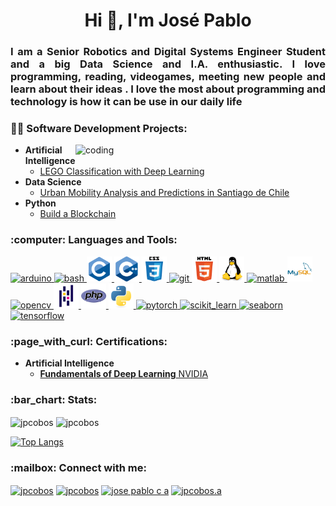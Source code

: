 <h1 align="center">Hi 👋, I'm José Pablo</h1>
<h3 align="justify">I am a Senior Robotics and Digital Systems Engineer Student and a big Data Science and I.A. enthusiastic. I love programming, reading, videogames, meeting new people and learn about their ideas . I love the most about programming and technology is how it can be use in our daily life 


<h3>👨‍💻 Software Development Projects:</h3>

<img align="right" alt="coding" width="400" src="https://media.tenor.com/GfSX-u7VGM4AAAAC/coding.gif">

- <b>Artificial Intelligence</b>
  - [LEGO Classification with Deep Learning](https://github.com/JpCobos/LEGO-Classsifiaction)
- <b>Data Science </b>
  - [Urban Mobility Analysis and Predictions in Santiago de Chile](https://github.com/joshmadakor1/Package-Delivery-Pathfinding-Algorithm)
- <b>Python</b>
  - [Build a Blockchain](https://github.com/JpCobos/Block-Chain)


<h3>:computer: Languages and Tools:</h3>
<p align="left"> <a href="https://www.arduino.cc/" target="_blank" rel="noreferrer"> <img src="https://cdn.worldvectorlogo.com/logos/arduino-1.svg" alt="arduino" width="40" height="40"/> </a> <a href="https://www.gnu.org/software/bash/" target="_blank" rel="noreferrer"> <img src="https://www.vectorlogo.zone/logos/gnu_bash/gnu_bash-icon.svg" alt="bash" width="40" height="40"/> </a> <a href="https://www.cprogramming.com/" target="_blank" rel="noreferrer"> <img src="https://raw.githubusercontent.com/devicons/devicon/master/icons/c/c-original.svg" alt="c" width="40" height="40"/> </a> <a href="https://www.w3schools.com/cpp/" target="_blank" rel="noreferrer"> <img src="https://raw.githubusercontent.com/devicons/devicon/master/icons/cplusplus/cplusplus-original.svg" alt="cplusplus" width="40" height="40"/> </a> <a href="https://www.w3schools.com/css/" target="_blank" rel="noreferrer"> <img src="https://raw.githubusercontent.com/devicons/devicon/master/icons/css3/css3-original-wordmark.svg" alt="css3" width="40" height="40"/> </a> <a href="https://git-scm.com/" target="_blank" rel="noreferrer"> <img src="https://www.vectorlogo.zone/logos/git-scm/git-scm-icon.svg" alt="git" width="40" height="40"/> </a> <a href="https://www.w3.org/html/" target="_blank" rel="noreferrer"> <img src="https://raw.githubusercontent.com/devicons/devicon/master/icons/html5/html5-original-wordmark.svg" alt="html5" width="40" height="40"/> </a> <a href="https://www.linux.org/" target="_blank" rel="noreferrer"> <img src="https://raw.githubusercontent.com/devicons/devicon/master/icons/linux/linux-original.svg" alt="linux" width="40" height="40"/> </a> <a href="https://www.mathworks.com/" target="_blank" rel="noreferrer"> <img src="https://upload.wikimedia.org/wikipedia/commons/2/21/Matlab_Logo.png" alt="matlab" width="40" height="40"/> </a> <a href="https://www.mysql.com/" target="_blank" rel="noreferrer"> <img src="https://raw.githubusercontent.com/devicons/devicon/master/icons/mysql/mysql-original-wordmark.svg" alt="mysql" width="40" height="40"/> </a> <a href="https://opencv.org/" target="_blank" rel="noreferrer"> <img src="https://www.vectorlogo.zone/logos/opencv/opencv-icon.svg" alt="opencv" width="40" height="40"/> </a> <a href="https://pandas.pydata.org/" target="_blank" rel="noreferrer"> <img src="https://raw.githubusercontent.com/devicons/devicon/2ae2a900d2f041da66e950e4d48052658d850630/icons/pandas/pandas-original.svg" alt="pandas" width="40" height="40"/> </a> <a href="https://www.php.net" target="_blank" rel="noreferrer"> <img src="https://raw.githubusercontent.com/devicons/devicon/master/icons/php/php-original.svg" alt="php" width="40" height="40"/> </a> <a href="https://www.python.org" target="_blank" rel="noreferrer"> <img src="https://raw.githubusercontent.com/devicons/devicon/master/icons/python/python-original.svg" alt="python" width="40" height="40"/> </a> <a href="https://pytorch.org/" target="_blank" rel="noreferrer"> <img src="https://www.vectorlogo.zone/logos/pytorch/pytorch-icon.svg" alt="pytorch" width="40" height="40"/> </a> <a href="https://scikit-learn.org/" target="_blank" rel="noreferrer"> <img src="https://upload.wikimedia.org/wikipedia/commons/0/05/Scikit_learn_logo_small.svg" alt="scikit_learn" width="40" height="40"/> </a> <a href="https://seaborn.pydata.org/" target="_blank" rel="noreferrer"> <img src="https://seaborn.pydata.org/_images/logo-mark-lightbg.svg" alt="seaborn" width="40" height="40"/> </a> <a href="https://www.tensorflow.org" target="_blank" rel="noreferrer"> <img src="https://www.vectorlogo.zone/logos/tensorflow/tensorflow-icon.svg" alt="tensorflow" width="40" height="40"/> </a> </p>

<h3>:page_with_curl: Certifications:</h3>

- <b>Artificial Intelligence</b>
  - [**Fundamentals of Deep Learning** NVIDIA](https://drive.google.com/file/d/1YfqwAkGC_esA-niPJ9oQEh4mG80WgJ8Q/view?usp=drive_link)

<h3> :bar_chart: Stats:</h3>


<p>
  <img align="center" src="https://github-readme-stats-sigma-five.vercel.app/api?username=jpcobos&show_icons=true&locale=en" alt="jpcobos" width=50%>
  <img align="center" src="https://github-readme-streak-stats.herokuapp.com/?user=jpcobos&" alt="jpcobos" widht=49.6%>
</p>

[![Top Langs](https://github-readme-stats-git-masterrstaa-rickstaa.vercel.app/api/top-langs/?username=JpCobos)](https://github.com/JpCobos/github-readme-stats)


<h3> :mailbox: Connect with me:</h3>
<p align="left">
<a href="https://linkedin.com/in/jpcobos" target="blank"><img align="center" src="https://raw.githubusercontent.com/rahuldkjain/github-profile-readme-generator/master/src/images/icons/Social/linked-in-alt.svg" alt="jpcobos" height="30" width="40" /></a>
<a href="https://kaggle.com/jpcobos" target="blank"><img align="center" src="https://raw.githubusercontent.com/rahuldkjain/github-profile-readme-generator/master/src/images/icons/Social/kaggle.svg" alt="jpcobos" height="30" width="40" /></a>
<a href="https://fb.com/jose pablo c a" target="blank"><img align="center" src="https://raw.githubusercontent.com/rahuldkjain/github-profile-readme-generator/master/src/images/icons/Social/facebook.svg" alt="jose pablo c a" height="30" width="40" /></a>
<a href="https://instagram.com/jpcobos.a" target="blank"><img align="center" src="https://raw.githubusercontent.com/rahuldkjain/github-profile-readme-generator/master/src/images/icons/Social/instagram.svg" alt="jpcobos.a" height="30" width="40" /></a>
</p>



